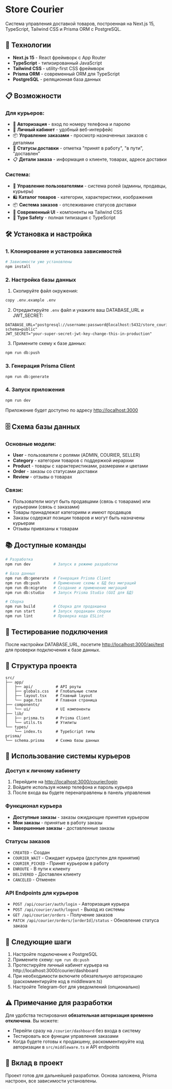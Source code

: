 # Store Courier

Система управления доставкой товаров, построенная на Next.js 15, TypeScript, Tailwind CSS и Prisma ORM с PostgreSQL.

## 🚀 Технологии

- **Next.js 15** - React фреймворк с App Router
- **TypeScript** - типизированный JavaScript
- **Tailwind CSS** - utility-first CSS фреймворк
- **Prisma ORM** - современный ORM для TypeScript
- **PostgreSQL** - реляционная база данных

## 📋 Возможности

### Для курьеров:
- 🔐 **Авторизация** - вход по номеру телефона и паролю
- 📱 **Личный кабинет** - удобный веб-интерфейс
- 📦 **Управление заказами** - просмотр назначенных заказов с деталями
- 🚚 **Статусы доставки** - отметка "принят в работу", "в пути", "доставлен"
- 📋 **Детали заказа** - информация о клиенте, товарах, адресе доставки

### Система:
- 👥 **Управление пользователями** - система ролей (админы, продавцы, курьеры)
- 🛍️ **Каталог товаров** - категории, характеристики, изображения
- 📦 **Система заказов** - отслеживание статусов доставки
- 🎨 **Современный UI** - компоненты на Tailwind CSS
- 🔧 **Type Safety** - полная типизация с TypeScript

## 🛠️ Установка и настройка

### 1. Клонирование и установка зависимостей

```bash
# Зависимости уже установлены
npm install
```

### 2. Настройка базы данных

1. Скопируйте файл окружения:
```bash
copy .env.example .env
```

2. Отредактируйте `.env` файл и укажите ваш DATABASE_URL и JWT_SECRET:
```env
DATABASE_URL="postgresql://username:password@localhost:5432/store_courier_db?schema=public"
JWT_SECRET="your-super-secret-jwt-key-change-this-in-production"
```

3. Примените схему к базе данных:
```bash
npm run db:push
```

### 3. Генерация Prisma Client

```bash
npm run db:generate
```

### 4. Запуск приложения

```bash
npm run dev
```

Приложение будет доступно по адресу [http://localhost:3000](http://localhost:3000)

## 🗄️ Схема базы данных

### Основные модели:

- **User** - пользователи с ролями (ADMIN, COURIER, SELLER)
- **Category** - категории товаров с поддержкой иерархии
- **Product** - товары с характеристиками, размерами и цветами
- **Order** - заказы со статусами доставки
- **Review** - отзывы о товарах

### Связи:

- Пользователи могут быть продавцами (связь с товарами) или курьерами (связь с заказами)
- Товары принадлежат категориям и имеют продавцов
- Заказы содержат позиции товаров и могут быть назначены курьерам
- Отзывы привязаны к товарам

## 📚 Доступные команды

```bash
# Разработка
npm run dev          # Запуск в режиме разработки

# База данных
npm run db:generate  # Генерация Prisma Client
npm run db:push      # Применение схемы к БД без миграций
npm run db:migrate   # Создание и применение миграций
npm run db:studio    # Запуск Prisma Studio (GUI для БД)

# Сборка
npm run build        # Сборка для продакшена
npm run start        # Запуск продакшен сборки
npm run lint         # Проверка кода ESLint
```

## 🧪 Тестирование подключения

После настройки DATABASE_URL, посетите [http://localhost:3000/api/test](http://localhost:3000/api/test) для проверки подключения к базе данных.

## 📁 Структура проекта

```
src/
├── app/
│   ├── api/          # API роуты
│   ├── globals.css   # Глобальные стили
│   ├── layout.tsx    # Главный layout
│   └── page.tsx      # Главная страница
├── components/
│   └── ui/           # UI компоненты
├── lib/
│   ├── prisma.ts     # Prisma Client
│   └── utils.ts      # Утилиты
└── types/
    └── index.ts      # TypeScript типы
prisma/
└── schema.prisma     # Схема базы данных
```

## 🚛 Использование системы курьеров

### Доступ к личному кабинету
1. Перейдите на [http://localhost:3000/courier/login](http://localhost:3000/courier/login)
2. Войдите используя номер телефона и пароль курьера
3. После входа вы будете перенаправлены в панель управления

### Функционал курьера
- **Доступные заказы** - заказы ожидающие принятия курьером
- **Мои заказы** - принятые в работу заказы
- **Завершенные заказы** - доставленные заказы

### Статусы заказов
- `CREATED` - Создан
- `COURIER_WAIT` - Ожидает курьера (доступен для принятия)
- `COURIER_PICKED` - Принят курьером в работу
- `ENROUTE` - В пути к клиенту
- `DELIVERED` - Доставлен клиенту
- `CANCELED` - Отменен

### API Endpoints для курьеров
- `POST /api/courier/auth/login` - Авторизация курьера
- `POST /api/courier/auth/logout` - Выход из системы
- `GET /api/courier/orders` - Получение заказов
- `PATCH /api/courier/orders/[orderId]/status` - Обновление статуса заказа

## 🔄 Следующие шаги

1. Настройте подключение к PostgreSQL
2. Примените схему: `npm run db:push`
3. Протестируйте личный кабинет курьера на http://localhost:3000/courier/dashboard
4. При необходимости включите обязательную авторизацию (раскомментируйте код в middleware.ts)
5. Настройте Telegram-бот для уведомлений (опционально)

## ⚠️ Примечание для разработки

Для удобства тестирования **обязательная авторизация временно отключена**. Вы можете:
- Перейти сразу на `/courier/dashboard` без входа в систему
- Тестировать все функции управления заказами
- Когда будете готовы к продакшену, раскомментируйте код авторизации в `src/middleware.ts` и API endpoints

## 🤝 Вклад в проект

Проект готов для дальнейшей разработки. Основа заложена, Prisma настроен, все зависимости установлены.